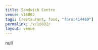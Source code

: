 ```yaml
---
title: Sandwich Centre
venue: v16002
tags: [restaurant, food, "fhrs:414469"]
permalink: /v/16002/
layout: venue
---
```

null